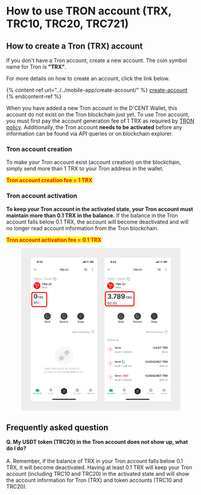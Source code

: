 # How to use TRON account (TRX, TRC10, TRC20, TRC721)

## How to create a Tron (TRX) account

If you don't have a Tron account, create a new account. The coin symbol name for Tron is **"TRX"**.

For more details on how to create an account, click the link below.

{% content-ref url="../../mobile-app/create-account/" %}
[create-account](../../mobile-app/create-account/)
{% endcontent-ref %}

When you have added a new Tron account in the D'CENT Wallet, this account do not exist on the Tron blockchain just yet. To use Tron account, you must first pay the account generation fee of 1 TRX as required by [TRON policy](https://developers.tron.network/docs/account#account-activation). Additionally, the Tron account **needs to be activated** before any information can be found via API queries or on blockchain explorer.

### Tron account creation

To make your Tron account exist (account creation) on the blockchain, simply send more than 1 TRX to your Tron address in the wallet.

<mark style="color:red;">**Tron account creation fee = 1 TRX**</mark>&#x20;

### Tron account activation

**To keep your Tron account in the activated state, your Tron account must maintain more than 0.1 TRX in the balance.** If the balance in the Tron account falls below 0.1 TRX, the account will become deactivated and will no longer read account information from the Tron blockchain.&#x20;

<mark style="color:red;">**Tron account activation fee = 0.1 TRX**</mark>&#x20;

<div align="left"><figure><img src="../../.gitbook/assets/45.png" alt="" width="563"><figcaption></figcaption></figure></div>

## Frequently asked question

**Q. My USDT token (TRC20) in the Tron account does not show up, what do I do?**\
\
A. Remember, if the balance of TRX in your Tron account falls below 0.1 TRX, it will become deactivated. Having at least 0.1 TRX will keep your Tron account (including TRC10 and TRC20) in the activated state and will show the account information for Tron (TRX) and token accounts (TRC10 and TRC20).
